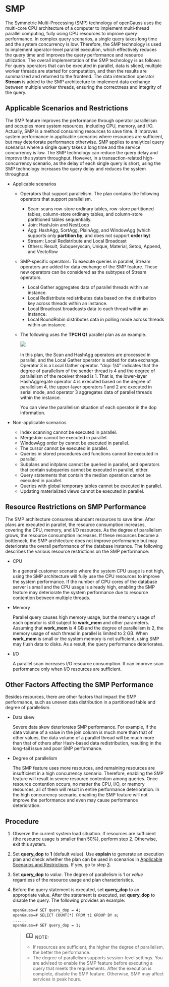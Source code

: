 # SMP<a name="EN-US_TOPIC_0000001225414549"></a>

The Symmetric Multi-Processing \(SMP\) technology of openGauss uses the multi-core CPU architecture of a computer to implement multi-thread parallel computing, fully using CPU resources to improve query performance. In complex query scenarios, a single query takes long time and the system concurrency is low. Therefore, the SMP technology is used to implement operator-level parallel execution, which effectively reduces the query time and improves the query performance and resource utilization. The overall implementation of the SMP technology is as follows: For query operators that can be executed in parallel, data is sliced, multiple worker threads are started for computation, and then the results are summarized and returned to the frontend. The data interaction operator  **Stream**  is added to the SMP architecture to implement data exchange between multiple worker threads, ensuring the correctness and integrity of the query.

## Applicable Scenarios and Restrictions<a name="section136321654121411"></a>

The SMP feature improves the performance through operator parallelism and occupies more system resources, including CPU, memory, and I/O. Actually, SMP is a method consuming resources to save time. It improves system performance in applicable scenarios where resources are sufficient, but may deteriorate performance otherwise. SMP applies to analytical query scenarios where a single query takes a long time and the service concurrency is low. The SMP technology can reduce the query delay and improve the system throughput. However, in a transaction-related high-concurrency scenario, as the delay of each single query is short, using the SMP technology increases the query delay and reduces the system throughput.

-   Applicable scenarios
    -   Operators that support parallelism. The plan contains the following operators that support parallelism.
        -   Scan: scans row-store ordinary tables, row-store partitioned tables, column-store ordinary tables, and column-store partitioned tables sequentially.
        -   Join: HashJoin and NestLoop
        -   Agg: HashAgg, SortAgg, PlainAgg, and WindowAgg \(which supports only  **partition by**, and does not support  **order by**\)
        -   Stream: Local Redistribute and Local Broadcast
        -   Others: Result, Subqueryscan, Unique, Material, Setop, Append, and VectoRow

    -   SMP-specific operators: To execute queries in parallel, Stream operators are added for data exchange of the SMP feature. These new operators can be considered as the subtypes of Stream operators.
        -   Local Gather aggregates data of parallel threads within an instance.
        -   Local Redistribute redistributes data based on the distribution key across threads within an instance.
        -   Local Broadcast broadcasts data to each thread within an instance.
        -   Local RoundRobin distributes data in polling mode across threads within an instance.

    -   The following uses the  **TPCH Q1**  parallel plan as an example.

        ![](figures/en-us_image_0000001234211585.png)

        In this plan, the Scan and HashAgg operators are processed in parallel, and the Local Gather operator is added for data exchange. Operator 3 is a Local Gather operator. "dop: 1/4" indicates that the degree of parallelism of the sender thread is 4 and the degree of parallelism of the receiver thread is 1. That is, the lower-layer HashAggregate operator 4 is executed based on the degree of parallelism 4, the upper-layer operators 1 and 2 are executed in serial mode, and operator 3 aggregates data of parallel threads within the instance.

        You can view the parallelism situation of each operator in the dop information.



-   Non-applicable scenarios
    -   Index scanning cannot be executed in parallel.
    -   MergeJoin cannot be executed in parallel.
    -   WindowAgg order by cannot be executed in parallel.
    -   The cursor cannot be executed in parallel.
    -   Queries in stored procedures and functions cannot be executed in parallel.
    -   Subplans and initplans cannot be queried in parallel, and operators that contain subqueries cannot be executed in parallel, either.
    -   Query statements that contain the median operation cannot be executed in parallel.
    -   Queries with global temporary tables cannot be executed in parallel.
    -   Updating materialized views cannot be executed in parallel.


## Resource Restrictions on SMP Performance<a name="section310105992016"></a>

The SMP architecture consumes abundant resources to save time. After plans are executed in parallel, the resource consumption increases, covering the CPU, memory, and I/O resources. As the degree of parallelism grows, the resource consumption increases. If these resources become a bottleneck, the SMP architecture does not improve performance but may deteriorate the overall performance of the database instance. The following describes the various resource restrictions on the SMP performance:

-   CPU

    In a general customer scenario where the system CPU usage is not high, using the SMP architecture will fully use the CPU resources to improve the system performance. If the number of CPU cores of the database server is small and the CPU usage is already high, enabling the SMP feature may deteriorate the system performance due to resource contention between multiple threads.


-   Memory

    Parallel query causes high memory usage, but the memory usage of each operator is still subject to  **work\_mem**  and other parameters. Assuming that  **work\_mem**  is 4 GB and the degree of parallelism is 2, the memory usage of each thread in parallel is limited to 2 GB. When  **work\_mem**  is small or the system memory is not sufficient, using SMP may flush data to disks. As a result, the query performance deteriorates.

-   I/O

    A parallel scan increases I/O resource consumption. It can improve scan performance only when I/O resources are sufficient.


## Other Factors Affecting the SMP Performance<a name="section190917443263"></a>

Besides resources, there are other factors that impact the SMP performance, such as uneven data distribution in a partitioned table and degree of parallelism.

-   Data skew

    Severe data skew deteriorates SMP performance. For example, if the data volume of a value in the join column is much more than that of other values, the data volume of a parallel thread will be much more than that of others after Hash-based data redistribution, resulting in the long-tail issue and poor SMP performance.

-   Degree of parallelism

    The SMP feature uses more resources, and remaining resources are insufficient in a high concurrency scenario. Therefore, enabling the SMP feature will result in severe resource contention among queries. Once resource contention occurs, no matter the CPU, I/O, or memory resources, all of them will result in entire performance deterioration. In the high concurrency scenario, enabling the SMP feature will not improve the performance and even may cause performance deterioration.


## Procedure<a name="section58511820192718"></a>

1.  Observe the current system load situation. If resources are sufficient \(the resource usage is smaller than 50%\), perform step  [2](#li1174421213171). Otherwise, exit this system.
2.  <a name="li1174421213171"></a>Set  **query\_dop**  to  **1**  \(default value\). Use  **explain**  to generate an execution plan and check whether the plan can be used in scenarios in  [Applicable Scenarios and Restrictions](#section136321654121411). If yes, go to step  [3](#li998191911172).
3.  <a name="li998191911172"></a>Set  **query\_dop**  to  _value_. The degree of parallelism is 1 or  _value_  regardless of the resource usage and plan characteristics.
4.  Before the query statement is executed, set  **query\_dop**  to an appropriate value. After the statement is executed, set  **query\_dop**  to disable the query. The following provides an example:

    ```
    openGauss=# SET query_dop = 4;
    openGauss=# SELECT COUNT(*) FROM t1 GROUP BY a;
    ......
    openGauss=# SET query_dop = 1;
    ```

    >![](public_sys-resources/icon-note.gif) **NOTE:**   
    >-   If resources are sufficient, the higher the degree of parallelism, the better the performance.  
    >-   The degree of parallelism supports session-level settings. You are advised to enable the SMP feature before executing a query that meets the requirements. After the execution is complete, disable the SMP feature. Otherwise, SMP may affect services in peak hours.  


